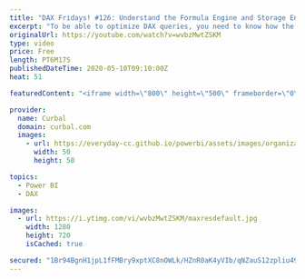 ```yaml
---
title: "DAX Fridays! #126: Understand the Formula Engine and Storage Engine to optimize your DAX queries"
excerpt: "To be able to optimize DAX queries, you need to know how the formula engine and the storage engine work with them, so how about we let them explain themselves? #curbal #powerbi #dax #DAXFridays  Hope you enjoy the video, i had fun doing it :)  Have you missed the Vertipaq series? Here are the videos:"
originalUrl: https://youtube.com/watch?v=wvbzMwtZSKM
type: video
price: Free
length: PT6M17S
publishedDateTime: 2020-05-10T09:10:00Z
heat: 51

featuredContent: "<iframe width=\"800\" height=\"500\" frameborder=\"0\" src=\"https://www.youtube.com/embed/wvbzMwtZSKM\" allow=\"accelerometer; autoplay; encrypted-media; gyroscope; picture-in-picture\" allowfullscreen></iframe>"

provider:
  name: Curbal
  domain: curbal.com
  images:
    - url: https://everyday-cc.github.io/powerbi/assets/images/organizations/curbal.com-50x50.jpg
      width: 50
      height: 50

topics:
  - Power BI
  - DAX

images:
  - url: https://i.ytimg.com/vi/wvbzMwtZSKM/maxresdefault.jpg
    width: 1280
    height: 720
    isCached: true

secured: "1Br94BgnH1jpL1fFMBry9xptXC8nOWLk/HZnR0aK4yVIb/qNZauS12zpliu49Z8EzvBPg5XBLXkIRv9E6e3SNz3c5xgn9474tvxwVsRQApmuYPNpeEX7rtpdQf62pFipulql2pkefxRLmaCywbU62lHvBVUL1x+6kGErVv3g08LSPTHXA2Qvb8bnkNM8uNR4qO4eLuF7OhghWu1n/XaeHENkJFR2QiW23L9Sn/JhYLRxziC5CBSw0OfAZVa5WXpxu/x+T3CoHIc75fo0ZswT1KAOcfBpb0mueHOc5zDGFi+fW29PCxJUlw8RqT/MU/+Oi35sIyoKZ2aYFO8cB/Bctw3D4iQXphf5NuG9QX3owmbSUHzVjYszA7YjqP/g4IPyroQ7+6vyd7RpDlvUHHvgm6wkHWEXU6Hp3Ca6pl50MS0=;9b+8sO9DhL7wSdYrr53O2w=="
---
```


